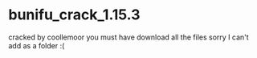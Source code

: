# bunifu_crack_1.15.3
cracked by coollemoor
you must have download all the files sorry I can't add as a folder :(
